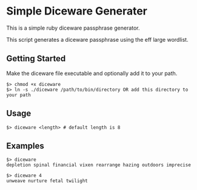 # Simple Diceware Generater

This is a simple ruby diceware passphrase generator.

This script generates a diceware passphrase using the eff large wordlist.

## Getting Started

Make the diceware file executable and optionally add it to your path.

```
$> chmod +x diceware
$> ln -s ./diceware /path/to/bin/directory OR add this directory to your path
```

## Usage

```
$> diceware <length> # default length is 8
```

## Examples

```
$> diceware
depletion spinal financial vixen rearrange hazing outdoors imprecise

$> diceware 4
unweave nurture fetal twilight
```